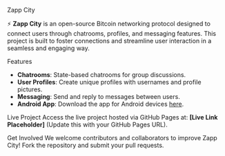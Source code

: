 Zapp City

⚡ **Zapp City** is an open-source Bitcoin networking protocol designed to connect users through chatrooms, profiles, and messaging features. This project is built to foster connections and streamline user interaction in a seamless and engaging way.

Features
- **Chatrooms**: State-based chatrooms for group discussions.
- **User Profiles**: Create unique profiles with usernames and profile pictures.
- **Messaging**: Send and reply to messages between users.
- **Android App**: Download the app for Android devices [here](http://www.appcreator24.com/app3525820-y7snjg).

Live Project
Access the live project hosted via GitHub Pages at: **[Live Link Placeholder]** (Update this with your GitHub Pages URL).

Get Involved
We welcome contributors and collaborators to improve Zapp City! Fork the repository and submit your pull requests.
